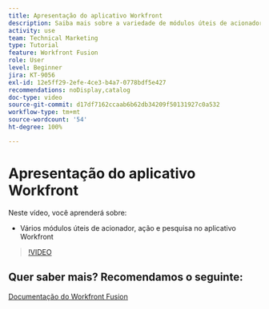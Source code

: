 ```yaml
---
title: Apresentação do aplicativo Workfront
description: Saiba mais sobre a variedade de módulos úteis de acionador, ação e pesquisa no aplicativo Workfront em [!DNL Adobe Workfront Fusion].
activity: use
team: Technical Marketing
type: Tutorial
feature: Workfront Fusion
role: User
level: Beginner
jira: KT-9056
exl-id: 12e5ff29-2efe-4ce3-b4a7-0778bdf5e427
recommendations: noDisplay,catalog
doc-type: video
source-git-commit: d17df7162ccaab6b62db34209f50131927c0a532
workflow-type: tm+mt
source-wordcount: '54'
ht-degree: 100%

---
```


# Apresentação do aplicativo Workfront

Neste vídeo, você aprenderá sobre:

* Vários módulos úteis de acionador, ação e pesquisa no aplicativo Workfront

>[!VIDEO](https://video.tv.adobe.com/v/335297/?quality=12&learn=on&enablevpops)


## Quer saber mais? Recomendamos o seguinte:

[Documentação do Workfront Fusion](https://experienceleague.adobe.com/docs/workfront/using/adobe-workfront-fusion/workfront-fusion-2.html?lang=br)
